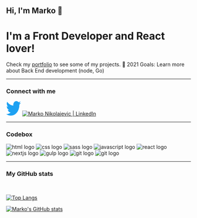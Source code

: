 ## Hi, I'm Marko 👋

# I'm a Front Developer and React lover!
Check my [portfolio][website] to see some of my projects.
🥅 2021 Goals: Learn more about Back End development (node, Go)

---
### Connect with me

[<img src="https://raw.githubusercontent.com/devicons/devicon/master/icons/twitter/twitter-original.svg" alt="Marko Nikolajevic | Twitter" width="40" height="40" height="40" />][twitter]
[<img src="https://cdn.worldvectorlogo.com/logos/linkedin-icon.svg" alt="Marko Nikolajevic | LinkedIn" width="40" height="40" height="40" />][linkedin]

---
### Codebox

<img src="https://cdn.worldvectorlogo.com/logos/html5.svg" alt="html logo" width="40" height="40" /> <img src="https://cdn.worldvectorlogo.com/logos/css3.svg" alt="css logo" width="40" height="40"/> <img src="https://cdn.worldvectorlogo.com/logos/sass-1.svg" alt="sass logo" width="40" height="40"/> <img src="https://cdn.worldvectorlogo.com/logos/javascript.svg" alt="javascript logo" width="40" height="40"/> <img src="https://cdn.worldvectorlogo.com/logos/react-2.svg" alt="react logo" width="40" height="40"/> <img src="https://cdn.worldvectorlogo.com/logos/nextjs-3.svg" alt="nextjs logo" width="40" height="40"/> <img src="https://cdn.worldvectorlogo.com/logos/gulp.svg" alt="gulp logo" width="40" height="40"/> <img src="https://cdn.worldvectorlogo.com/logos/git-icon.svg" alt="git logo" width="40" height="40"/> <img src="https://cdn.worldvectorlogo.com/logos/bootstrap-4.svg" alt="git logo" width="40" height="40"/>
<br />

---
### My GitHub stats
<br />

[![Top Langs](https://github-readme-stats.vercel.app/api/top-langs/?username=MarkoNikolajevic&hide=java,html,css&theme=dracula)](https://github.com/anuraghazra/github-readme-stats)

[![Marko's GitHub stats](https://github-readme-stats.vercel.app/api?username=MarkoNikolajevic&show_icons=true&theme=dracula)](https://github.com/anuraghazra/github-readme-stats)

[website]: https://www.markonikolajevic.dev
[twitter]: https://twitter.com/markez1317
[linkedin]: https://linkedin.com/in/markonikolajevic
